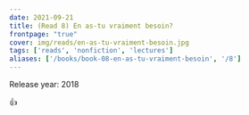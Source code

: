 ```yaml
---
date: 2021-09-21
title: (Read 8) En as-tu vraiment besoin?
frontpage: "true"
cover: img/reads/en-as-tu-vraiment-besoin.jpg
tags: ['reads', 'nonfiction', 'lectures']
aliases: ['/books/book-08-en-as-tu-vraiment-besoin', '/8']
---
```


Release year: 2018

👍

